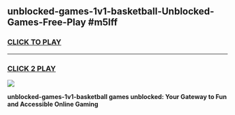 
## unblocked-games-1v1-basketball-Unblocked-Games-Free-Play #m5lff
<h3>
<a href="https://us.freeplayer.one?title=unblocked-games-1v1-basketball&ref=9M">CLICK TO PLAY</a></h3>
<hr>

<h3>
<a href="https://us.freeplayer.one?title=unblocked-games-1v1-basketball&ref=9M">CLICK 2 PLAY</a>
  
</h3>

<a href="https://us.freeplayer.one?title=unblocked-games-1v1-basketball&ref=9M"><img src="https://clearcache.store/games.png"></a>


**unblocked-games-1v1-basketball games unblocked: Your Gateway to Fun and Accessible Online Gaming**
